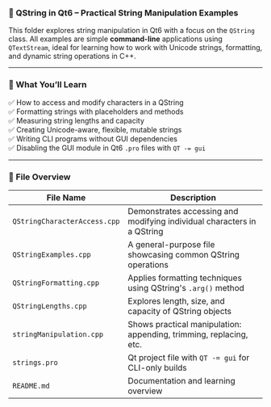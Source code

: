### 🧵 QString in Qt6 – Practical String Manipulation Examples  
This folder explores string manipulation in Qt6 with a focus on the `QString` class. All examples are simple **command-line** applications using `QTextStream`, ideal for learning how to work with Unicode strings, formatting, and dynamic string operations in C++.

---

### 🧠 What You’ll Learn  
✅ How to access and modify characters in a QString  
✅ Formatting strings with placeholders and methods  
✅ Measuring string lengths and capacity  
✅ Creating Unicode-aware, flexible, mutable strings  
✅ Writing CLI programs without GUI dependencies  
✅ Disabling the GUI module in Qt6 `.pro` files with `QT -= gui`

---

### 📂 File Overview  

| File Name                  | Description |
|---------------------------|-------------|
| `QStringCharacterAccess.cpp` | Demonstrates accessing and modifying individual characters in a QString |
| `QStringExamples.cpp`        | A general-purpose file showcasing common QString operations |
| `QStringFormatting.cpp`      | Applies formatting techniques using QString's `.arg()` method |
| `QStringLengths.cpp`         | Explores length, size, and capacity of QString objects |
| `stringManipulation.cpp`     | Shows practical manipulation: appending, trimming, replacing, etc. |
| `strings.pro`                | Qt project file with `QT -= gui` for CLI-only builds |
| `README.md`                  | Documentation and learning overview |


